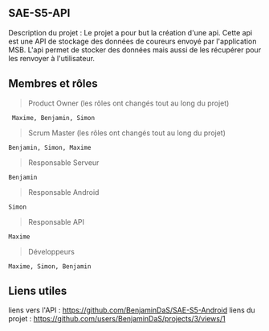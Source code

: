 ## SAE-S5-API

Description du projet :
Le projet a pour but la création d'une api. 
Cette api est une API de stockage des données de coureurs envoyé par l'application MSB.
L'api permet de stocker des données mais aussi de les récupérer pour les renvoyer à l'utilisateur. 

## Membres et rôles 
> Product Owner (les rôles ont changés tout au long du projet) 

     Maxime, Benjamin, Simon

> Scrum Master (les rôles ont changés tout au long du projet) 

    Benjamin, Simon, Maxime

> Responsable Serveur

    Benjamin

> Responsable Android

    Simon

> Responsable API

    Maxime

> Développeurs

    Maxime, Simon, Benjamin

## Liens utiles
liens vers l'API : https://github.com/BenjaminDaS/SAE-S5-Android
liens du projet : https://github.com/users/BenjaminDaS/projects/3/views/1

